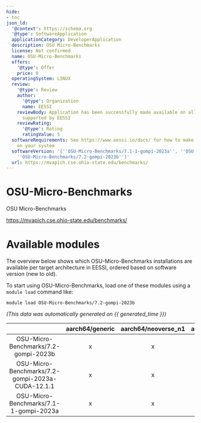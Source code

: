 ```yaml
---
hide:
- toc
json_ld:
  '@context': https://schema.org
  '@type': SoftwareApplication
  applicationCategory: DeveloperApplication
  description: OSU Micro-Benchmarks
  license: Not confirmed
  name: OSU-Micro-Benchmarks
  offers:
    '@type': Offer
    price: 0
  operatingSystem: LINUX
  review:
    '@type': Review
    author:
      '@type': Organization
      name: EESSI
    reviewBody: Application has been successfully made available on all architectures
      supported by EESSI
    reviewRating:
      '@type': Rating
      ratingValue: 5
  softwareRequirements: See https://www.eessi.io/docs/ for how to make EESSI available
    on your system
  softwareVersion: '[''OSU-Micro-Benchmarks/7.1-1-gompi-2023a'', ''OSU-Micro-Benchmarks/7.2-gompi-2023a-CUDA-12.1.1'',
    ''OSU-Micro-Benchmarks/7.2-gompi-2023b'']'
  url: https://mvapich.cse.ohio-state.edu/benchmarks/
---
```


OSU-Micro-Benchmarks
====================


OSU Micro-Benchmarks

https://mvapich.cse.ohio-state.edu/benchmarks/
# Available modules


The overview below shows which OSU-Micro-Benchmarks installations are available per target architecture in EESSI, ordered based on software version (new to old).

To start using OSU-Micro-Benchmarks, load one of these modules using a `module load` command like:

```shell
module load OSU-Micro-Benchmarks/7.2-gompi-2023b
```

*(This data was automatically generated on {{ generated_time }})*  

| |aarch64/generic|aarch64/neoverse_n1|aarch64/neoverse_v1|x86_64/generic|x86_64/amd/zen2|x86_64/amd/zen3|x86_64/amd/zen4|x86_64/intel/haswell|x86_64/intel/sapphirerapids|x86_64/intel/skylake_avx512|
| :---: | :---: | :---: | :---: | :---: | :---: | :---: | :---: | :---: | :---: | :---: |
|OSU-Micro-Benchmarks/7.2-gompi-2023b|x|x|x|x|x|x|x|x|-|x|
|OSU-Micro-Benchmarks/7.2-gompi-2023a-CUDA-12.1.1|x|x|x|x|x|x|-|x|-|x|
|OSU-Micro-Benchmarks/7.1-1-gompi-2023a|x|x|x|x|x|x|x|x|-|x|

